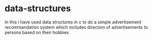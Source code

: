 # data-structures
In this i have used data structures in c to do a simple advertisement recommandation system which includes direction of advertisements to persons based on their hobbies
